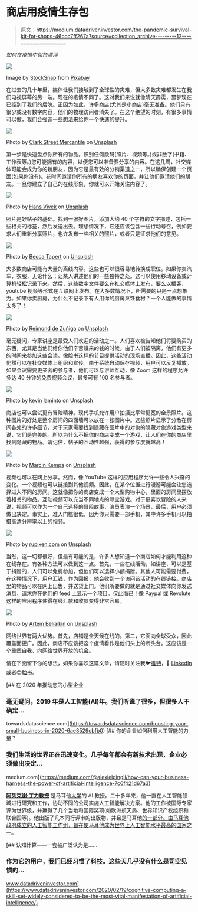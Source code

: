 # 商店用疫情生存包

> 原文：<https://medium.datadriveninvestor.com/the-pandemic-survival-kit-for-shops-46ccc7ff267a?source=collection_archive---------12----------------------->

*如何在疫情中保持漂浮*

![](img/0167bcae7c8cd3c5ba2a41a2503d3153.png)

Image by [StockSnap](https://pixabay.com/users/StockSnap-894430/?utm_source=link-attribution&utm_medium=referral&utm_campaign=image&utm_content=2564895) from [Pixabay](https://pixabay.com/?utm_source=link-attribution&utm_medium=referral&utm_campaign=image&utm_content=2564895)

在过去的几十年里，媒体让我们接触到了全球性的灾难，但大多数灾难都发生在我们电视屏幕的另一端。现在的疫情不同了。这对我们来说就像晴天霹雳，噩梦现在已经到了我们的后院。正因为如此，许多商店(尤其是小商店)毫无准备。他们只有很少或没有数字内容，他们的物理访问者消失了。在这个绝望的时刻，有很多事情可以做，我们会强调一些想法来给你一个快速的提升。

![](img/f083257c52e221f91c40997dd0dbcd27.png)

Photo by [Clark Street Mercantile](https://unsplash.com/@mercantile?utm_source=medium&utm_medium=referral) on [Unsplash](https://unsplash.com?utm_source=medium&utm_medium=referral)

第一步是快速盘点你所有的物品。识别任何数码(照片、视频等。)或非数字(书籍、工作表等。)您可能拥有的内容，以便您可以准备要分享的内容。在这几周，社交媒体可能会成为你的新朋友，因为它是最有效的分销渠道之一，所以确保创建一个页面(如果你没有)。花时间邀请你所有的朋友喜欢你的页面，并让他们邀请他们的朋友。一旦你建立了自己的在线形象，你就可以开始关注内容了。

![](img/fbe7eff543fd73b766ffa957e2c755d6.png)

Photo by [Hans Vivek](https://unsplash.com/@oneshotespresso?utm_source=medium&utm_medium=referral) on [Unsplash](https://unsplash.com?utm_source=medium&utm_medium=referral)

照片是好帖子的基础。找到一张好图片，添加大约 40 个字符的文字描述，包括一些相关的标签，然后发送出去。理想情况下，它还应该包含一些行动号召，例如要求人们重新分享照片，也许发布一些相关的照片，或者只是征求他们的意见。

![](img/65c79145e708d8b634d1c7c5226cf339.png)

Photo by [Becca Tapert](https://unsplash.com/@beccatapert?utm_source=medium&utm_medium=referral) on [Unsplash](https://unsplash.com?utm_source=medium&utm_medium=referral)

大多数商店可能有大量的离线内容。这些也可以很容易地转换成职位。如果你卖汽车，衣服，无论什么；让某人讲述他们的一些独特之处。这可以使用移动设备或计算机轻松记录下来。然后，这些数字文件要么在社交媒体上发布，要么以播客、youtube 视频等形式在互联网上发布。在大多数情况下，所需要的只是一点想象力。如果你卖厨房，为什么不记录下有人用你的厨房烹饪食材？一个人能做的事情太多了！

![](img/c5bff27d5cf1cb39f3bedf987c931975.png)

Photo by [Reimond de Zuñiga](https://unsplash.com/@reimond_21?utm_source=medium&utm_medium=referral) on [Unsplash](https://unsplash.com?utm_source=medium&utm_medium=referral)

毫无疑问，专家讲座是最受人们欢迎的活动之一。人们喜欢被告知他们将要购买的东西，尤其是当他们给你他们辛苦赚来的钱的时候。由于人们被隔离，他们有更多的时间来参加这些会谈。像脸书这样的节目提供活动的现场直播。因此，这些活动仍然可以在社交媒体上组织和宣传。由于系统自动保存视频，用户可以反复播放。如果会议需要更亲密的参与者，他们可以与讲师互动，像 Zoom 这样的程序允许多达 40 分钟的免费视频会议，最多可有 100 名参与者。

![](img/c6e485861770da441e78485ddef9b4a9.png)

Photo by [kevin laminto](https://unsplash.com/@kxvn_lx?utm_source=medium&utm_medium=referral) on [Unsplash](https://unsplash.com?utm_source=medium&utm_medium=referral)

商店也可以尝试更有冒险精神。现代手机允许用户拍摄比平常更宽的全景照片。这种图片的好处是整个房间的四面墙可以放在一张图片中。这些照片显示了分散在房间各处的许多细节，对于玩家需要找到隐藏在图片中的对象的隐藏对象游戏类型来说，它们是完美的。所以为什么不把你的商店变成一个游戏，让人们在你的商店里找到隐藏的物品。请记住，帖子的互动性越强，获得的参与度就越高！

![](img/8d370cb943ffcced68b724d83c64ca28.png)

Photo by [Marcin Kempa](https://unsplash.com/@ashenkris?utm_source=medium&utm_medium=referral) on [Unsplash](https://unsplash.com?utm_source=medium&utm_medium=referral)

视频也可以在网上分享。然而，像 YouTube 这样的应用程序允许一些令人兴奋的变化。一个视频也可以链接到其他视频。因此，在某个位置进行漫游可能会让您选择进入不同的房间。这就像把你的商店变成一个大型购物中心，里面的房间里摆放着相关的物品。互动视频可以充当不同地点的寻宝游戏。对于更喜欢冒险的人来说，视频可以作为一个自己选择的冒险故事，演员表演一个场景，最后，用户必须做出决定。事实上，准入门槛很低，因为你只需要一部手机，其中许多手机可以拍摄高清分辨率以上的视频。

![](img/0cd5498bb186597339ef06a8d7e1a7fe.png)

Photo by [rupixen.com](https://unsplash.com/@rupixen?utm_source=medium&utm_medium=referral) on [Unsplash](https://unsplash.com?utm_source=medium&utm_medium=referral)

当然，这一切都很好，但最有可能的是，许多人想知道一个商店如何才能利用这种在线存在。有各种方法可以做到这一点。首先，一些在线活动，如讲座，可以是基于捐赠的，人们可以免费参加，但他们可以选择小额捐赠。其他人可能需要付费，在这种情况下，用户汇钱，作为回报，他会收到一个访问该活动的在线链接。商店里的物品可以在网上出售，并送货上门。他们所要做的就是通过社交媒体向你发送消息，请求你在他们的 feed 上显示一个项目。仅此而已！像 Paypal 或 Revolute 这样的应用程序使得在线汇款和收款变得非常容易。

![](img/6aebe42809eedd20d0c48431cb0dee79.png)

Photo by [Artem Beliaikin](https://unsplash.com/@belart84?utm_source=medium&utm_medium=referral) on [Unsplash](https://unsplash.com?utm_source=medium&utm_medium=referral)

网络世界有两大优势。首先，店铺是全天候在线的。第二，它面向全球受众，因此覆盖面更广。因此，商店不应该把这个疫情看作是他们头上的断头台。这应该是一个重塑自我、向网络世界开放的机会。

请在下面留下你的想法，如果你喜欢这篇文章，请随时关注我🐦[推特](https://twitter.com/alexieidingli)，🔗 [LinkedIn](https://www.linkedin.com/in/alexieidingli/) 或者😊[脸书](https://www.facebook.com/alexieidingli/)。

[](https://towardsdatascience.com/boosting-your-small-business-in-2020-6ae3529cbfb0) [## 在 2020 年推动您的小型企业

### 毫无疑问，2019 年是人工智能(AI)年。我们听说了很多，但很多人不确定…

towardsdatascience.com](https://towardsdatascience.com/boosting-your-small-business-in-2020-6ae3529cbfb0) [](https://medium.com/@alexieidingli/how-can-your-business-harness-the-power-of-artificial-intelligence-7c6f421d67a3) [## 你的企业如何利用人工智能的力量？

### 我们生活的世界正在迅速变化。几乎每年都会有新技术出现，企业必须做出决定…

medium.com](https://medium.com/@alexieidingli/how-can-your-business-harness-the-power-of-artificial-intelligence-7c6f421d67a3) 

[**阿列克谢·丁力教授**](http://www.dingli.org/) 是马耳他[大学](https://www.um.edu.mt/)的 AI 教授。二十多年来，他一直在人工智能领域进行研究和工作，协助不同的公司实施人工智能解决方案。他的工作被国际专家评为世界级，并赢得了几个当地和国际奖项(如欧洲航天局、世界知识产权组织和联合国等)。他出版了几本同行评审的出版物，并且是马耳他[的一部分。由马耳他政府成立的人工智能工作组，旨在使马耳他成为世界上人工智能水平最高的国家之一。](https://malta.ai/)

[](https://www.datadriveninvestor.com/2020/02/19/cognitive-computing-a-skill-set-widely-considered-to-be-the-most-vital-manifestation-of-artificial-intelligence/) [## 认知计算——一套被广泛认为是……

### 作为它的用户，我们已经习惯了科技。这些天几乎没有什么是司空见惯的…

www.datadriveninvestor.com](https://www.datadriveninvestor.com/2020/02/19/cognitive-computing-a-skill-set-widely-considered-to-be-the-most-vital-manifestation-of-artificial-intelligence/)